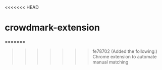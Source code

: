 <<<<<<< HEAD
# crowdmark-extension
=======
>>>>>>> fe78702 (Added the following:)
Chrome extension to automate manual matching
